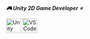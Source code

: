 **_🎮 Unity 2D Game Developer ⭐_**
<p>
  <img src="https://cdn.jsdelivr.net/gh/devicons/devicon/icons/unity/unity-original.svg" width="40" alt="Unity"/>
  <img src="https://cdn.jsdelivr.net/gh/devicons/devicon/icons/vscode/vscode-original.svg" width="40" alt="VS Code"/>
</p>
